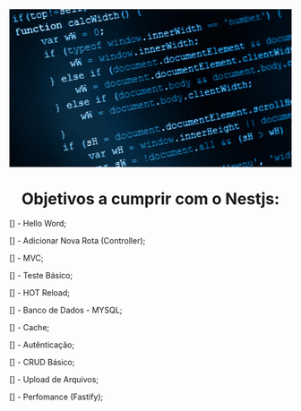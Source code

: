 <img align="center" src=img-readme.jpeg />

<h1 align="center">Objetivos a cumprir com o Nestjs:</h1>

<p>[] - Hello Word;</p>
<p>[] - Adicionar Nova Rota (Controller);</p>
<p>[] - MVC;</p>
<p>[] - Teste Básico;</p>
<p>[] - HOT Reload;</p>
<p>[] - Banco de Dados - MYSQL;</p>
<p>[] - Cache;</p>
<p>[] - Autênticação;</p>
<p>[] - CRUD Básico;</p>
<p>[] - Upload de Arquivos;</p>
<p>[] - Perfomance (Fastify);</p>
